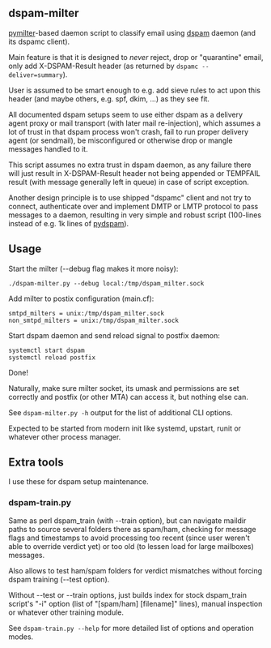 dspam-milter
--------------------

[pymilter](http://www.bmsi.com/python/milter.html)-based daemon script to
classify email using [dspam](http://dspam.sourceforge.net/) daemon (and its
dspamc client).

Main feature is that it is designed to *never* reject, drop or "quarantine"
email, only add X-DSPAM-Result header (as returned by `dspamc --deliver=summary`).

User is assumed to be smart enough to e.g. add sieve rules to act upon this
header (and maybe others, e.g. spf, dkim, ...) as they see fit.

All documented dspam setups seem to use either dspam as a delivery agent proxy
or mail transport (with later mail re-injection), which assumes a lot of trust
in that dspam process won't crash, fail to run proper delivery agent (or
sendmail), be misconfigured or otherwise drop or mangle messages handled to it.

This script assumes no extra trust in dspam daemon, as any failure there will
just result in X-DSPAM-Result header not being appended or TEMPFAIL result (with
message generally left in queue) in case of script exception.

Another design principle is to use shipped "dspamc" client and not try to
connect, authenticate over and implement DMTP or LMTP protocol to pass messages
to a daemon, resulting in very simple and robust script (100-lines instead of
e.g. 1k lines of [pydspam](https://github.com/whyscream/pydspam)).


Usage
--------------------

Start the milter (--debug flag makes it more noisy):

	./dspam-milter.py --debug local:/tmp/dspam_milter.sock

Add milter to postix configuration (main.cf):

	smtpd_milters = unix:/tmp/dspam_milter.sock
	non_smtpd_milters = unix:/tmp/dspam_milter.sock

Start dspam daemon and send reload signal to postfix daemon:

	systemctl start dspam
	systemctl reload postfix

Done!

Naturally, make sure milter socket, its umask and permissions are set correctly
and postfix (or other MTA) can access it, but nothing else can.

See `dspam-milter.py -h` output for the list of additional CLI options.

Expected to be started from modern init like systemd, upstart, runit or whatever
other process manager.


Extra tools
--------------------

I use these for dspam setup maintenance.

### dspam-train.py

Same as perl dspam_train (with --train option), but can navigate maildir paths
to source several folders there as spam/ham, checking for message flags and
timestamps to avoid processing too recent (since user weren't able to override
verdict yet) or too old (to lessen load for large mailboxes) messages.

Also allows to test ham/spam folders for verdict mismatches without forcing
dspam training (--test option).

Without --test or --train options, just builds index for stock dspam_train
script's "-i" option (list of "[spam/ham] [filename]" lines), manual inspection
or whatever other training module.

See `dspam-train.py --help` for more detailed list of options and operation
modes.
